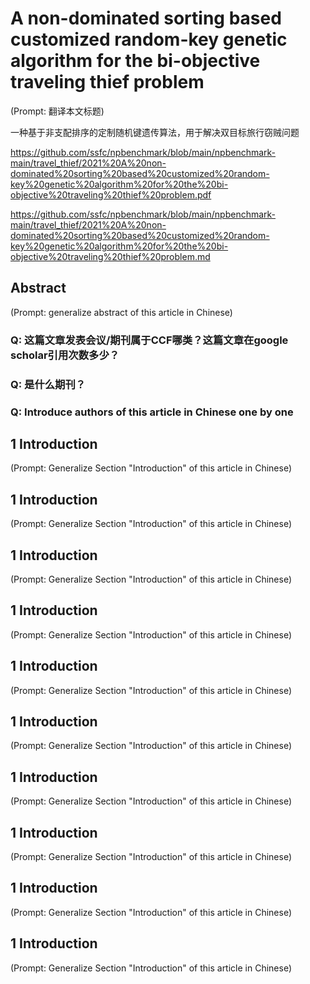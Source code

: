 # A non-dominated sorting based customized random-key genetic algorithm for the bi-objective traveling thief problem

(Prompt: 翻译本文标题)

一种基于非支配排序的定制随机键遗传算法，用于解决双目标旅行窃贼问题

https://github.com/ssfc/npbenchmark/blob/main/npbenchmark-main/travel_thief/2021%20A%20non-dominated%20sorting%20based%20customized%20random-key%20genetic%20algorithm%20for%20the%20bi-objective%20traveling%20thief%20problem.pdf

https://github.com/ssfc/npbenchmark/blob/main/npbenchmark-main/travel_thief/2021%20A%20non-dominated%20sorting%20based%20customized%20random-key%20genetic%20algorithm%20for%20the%20bi-objective%20traveling%20thief%20problem.md

## Abstract

(Prompt: generalize abstract of this article in Chinese)

### Q: 这篇文章发表会议/期刊属于CCF哪类？这篇文章在google scholar引用次数多少？

### Q: 是什么期刊？

### Q: Introduce authors of this article in Chinese one by one

## 1 Introduction

(Prompt: Generalize Section "Introduction" of this article in Chinese)

## 1 Introduction

(Prompt: Generalize Section "Introduction" of this article in Chinese)

## 1 Introduction

(Prompt: Generalize Section "Introduction" of this article in Chinese)

## 1 Introduction

(Prompt: Generalize Section "Introduction" of this article in Chinese)

## 1 Introduction

(Prompt: Generalize Section "Introduction" of this article in Chinese)

## 1 Introduction

(Prompt: Generalize Section "Introduction" of this article in Chinese)

## 1 Introduction

(Prompt: Generalize Section "Introduction" of this article in Chinese)

## 1 Introduction

(Prompt: Generalize Section "Introduction" of this article in Chinese)

## 1 Introduction

(Prompt: Generalize Section "Introduction" of this article in Chinese)

## 1 Introduction

(Prompt: Generalize Section "Introduction" of this article in Chinese)